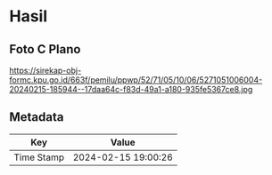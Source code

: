 # Hasil

## Foto C Plano

https://sirekap-obj-formc.kpu.go.id/663f/pemilu/ppwp/52/71/05/10/06/5271051006004-20240215-185944--17daa64c-f83d-49a1-a180-935fe5367ce8.jpg


## Metadata

| Key        | Value               |
| ---------- | ------------------- |
| Time Stamp | 2024-02-15 19:00:26 |



